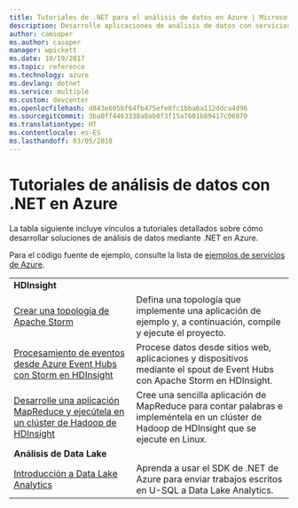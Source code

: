 ```yaml
---
title: Tutoriales de .NET para el análisis de datos en Azure | Microsoft Docs
description: Desarrolle aplicaciones de análisis de datos con servicios de Microsoft Azure.
author: camsoper
ms.author: casoper
manager: wpickett
ms.date: 10/19/2017
ms.topic: reference
ms.technology: azure
ms.devlang: dotnet
ms.service: multiple
ms.custom: devcenter
ms.openlocfilehash: d843e605bf64fb475efe8fc1bba6a112ddca4d96
ms.sourcegitcommit: 3ba0ff4463338a0ab0f3f15a7601b89417c06970
ms.translationtype: HT
ms.contentlocale: es-ES
ms.lasthandoff: 03/05/2018
---
```

# <a name="data-analytics-tutorials-with-net-on-azure"></a>Tutoriales de análisis de datos con .NET en Azure

La tabla siguiente incluye vínculos a tutoriales detallados sobre cómo desarrollar soluciones de análisis de datos mediante .NET en Azure. 

Para el código fuente de ejemplo, consulte la lista de [ejemplos de servicios de Azure](https://azure.microsoft.com/resources/samples/?platform=dotnet).

| | |
|---|---|
| **HDInsight** | |
| [Crear una topología de Apache Storm][1] | Defina una topología que implemente una aplicación de ejemplo y, a continuación, compile y ejecute el proyecto. | 
| [Procesamiento de eventos desde Azure Event Hubs con Storm en HDInsight][2] | Procese datos desde sitios web, aplicaciones y dispositivos mediante el spout de Event Hubs con Apache Storm en HDInsight.
| [Desarrolle una aplicación MapReduce y ejecútela en un clúster de Hadoop de HDInsight][3] | Cree una sencilla aplicación de MapReduce para contar palabras e impleméntela en un clúster de Hadoop de HDInsight que se ejecute en Linux. |
| **Análisis de Data Lake** | |
| [Introducción a Data Lake Analytics][4] | Aprenda a usar el SDK de .NET de Azure para enviar trabajos escritos en U-SQL a Data Lake Analytics.|


[1]: /azure/hdinsight/hdinsight-storm-develop-csharp-event-hub-topology
[2]: /azure/hdinsight/hdinsight-storm-develop-csharp-visual-studio-topology
[3]: /azure/hdinsight/hdinsight-hadoop-dotnet-csharp-mapreduce-streaming
[4]: /azure/data-lake-analytics/data-lake-analytics-get-started-net-sdk